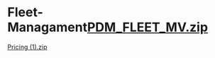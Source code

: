 # Fleet-Managament[PDM_FLEET_MV.zip](https://github.com/user-attachments/files/17541323/PDM_FLEET_MV.zip)



[Pricing (1).zip](https://github.com/user-attachments/files/17556890/Pricing.1.zip)
